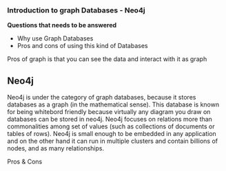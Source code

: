 ### Introduction to graph Databases - Neo4j

**Questions that needs to be answered**
* Why use Graph Databases
* Pros and cons of using this kind of Databases

Pros of graph is that you can see the data and interact with it as graph


## Neo4j 

Neo4j is under the category of graph databases, because it stores databases as a graph (in the mathematical sense). 
This database is known for being whitebord friendly because virtually any diagram you draw on databases can be stored in neo4j.
Neo4j focuses on relations more than commonalities among set of values (such as collections of documents or tables of rows).
Neo4j is small enough to be embedded in any application and on the other hand it can run in multiple clusters and contain billions of nodes, and as many relationships.

Pros & Cons
